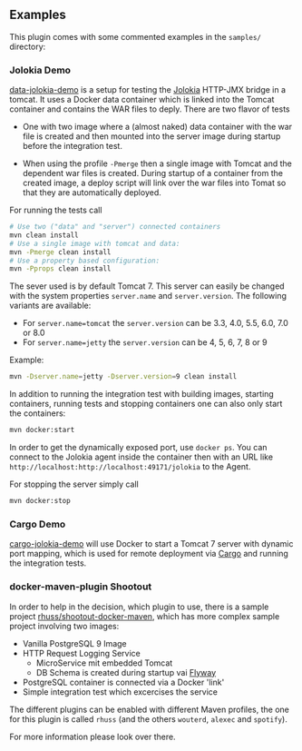 ## Examples

This plugin comes with some commented examples in the `samples/` directory:

### Jolokia Demo

[data-jolokia-demo](https://github.com/rhuss/docker-maven-plugin/tree/master/samples/data-jolokia-demo)
is a setup for testing the [Jolokia](http://www.jolokia.org) HTTP-JMX
bridge in a tomcat. It uses a Docker data container which is linked
into the Tomcat container and contains the WAR files to deply. There
are two flavor of tests

* One with two image where a (almost naked) data container with the
  war file is created and then mounted into the server image during
  startup before the integration test.

* When using the profile `-Pmerge` then a single image with Tomcat and
  the dependent war files is created. During startup of a container
  from the created image, a deploy script will link over the war files
  into Tomat so that they are automatically deployed.
  
For running the tests call

```bash
# Use two ("data" and "server") connected containers
mvn clean install
# Use a single image with tomcat and data:
mvn -Pmerge clean install
# Use a property based configuration:
mvn -Pprops clean install
```

The sever used is by default Tomcat 7. This server can easily be
changed with the system properties `server.name` and
`server.version`. The following variants are available:

* For `server.name=tomcat` the `server.version` can be 3.3, 4.0, 5.5, 6.0, 7.0
  or 8.0
* For `server.name=jetty` the `server.version` can be 4, 5, 6, 7, 8 or 9

Example:

```bash
mvn -Dserver.name=jetty -Dserver.version=9 clean install
```

In addition to running the integration test with building images, starting containers, 
running tests and stopping containers one can also only start the containers:

```bash
mvn docker:start
```

In order to get the dynamically exposed port, use `docker ps`. You can connect to the 
Jolokia agent inside the container then with an URL like `http://localhost:http://localhost:49171/jolokia` to 
the Agent.

For stopping the server simply call

```bash
mvn docker:stop
```

### Cargo Demo

[cargo-jolokia-demo](https://github.com/rhuss/docker-maven-plugin/tree/master/samples/cargo-jolokia-demo)
will use Docker to start a Tomcat 7 server with dynamic port mapping,
which is used for remote deployment via
[Cargo](http://cargo.codehaus.org/Maven2+plugin) and running the
integration tests.

### docker-maven-plugin Shootout

In order to help in the decision, which plugin to use, there is a
sample project
[rhuss/shootout-docker-maven](https://github.com/rhuss/shootout-docker-maven),
which has more complex sample project involving two images:

* Vanilla PostgreSQL 9 Image
* HTTP Request Logging Service
  - MicroService mit embedded Tomcat
  - DB Schema is created during startup vai [Flyway](http://flywaydb.org/)
* PostgreSQL container is connected via a Docker 'link'
* Simple integration test which excercises the service

The different plugins can be enabled with different Maven profiles,
the one for this plugin is called `rhuss` (and the others `wouterd`,
`alexec` and `spotify`).

For more information please look over there.
